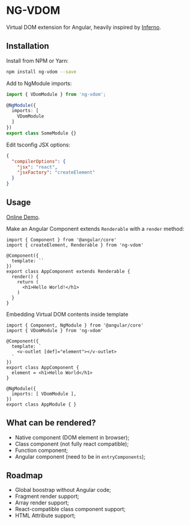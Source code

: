# NG-VDOM

Virtual DOM extension for Angular, heavily inspired by [Inferno](https://github.com/infernojs/inferno/).

## Installation

Install from NPM or Yarn:

```bash
npm install ng-vdom --save
```

Add to NgModule imports:

```typescript
import { VDomModule } from 'ng-vdom';

@NgModule({
  imports: [
    VDomModule
  ]
})
export class SomeModule {}
```

Edit tsconfig JSX options:

```json
{
  "compilerOptions": {
    "jsx": "react",
    "jsxFactory": "createElement"
  }
}
```

## Usage

[Online Demo](https://stackblitz.com/edit/angular-vjj9vt?file=src%2Fapp%2Fclock.component.ts).

Make an Angular Component extends `Renderable` with a `render` method:

```tsx
import { Component } from '@angular/core'
import { createElement, Renderable } from 'ng-vdom'

@Component({
  template: ``
})
export class AppComponent extends Renderable {
  render() {
    return (
      <h1>Hello World!</h1>
    )
  }
}
```

Embedding Virtual DOM contents inside template

```tsx
import { Component, NgModule } from '@angular/core'
import { VDomModule } from 'ng-vdom'

@Component({
  template: `
    <v-outlet [def]="element"></v-outlet>
  `
})
export class AppComponent {
  element = <h1>Hello World</h1>
}

@NgModule({
  imports: [ VDomModule ],
})
export class AppModule { }
```

## What can be rendered?

+ Native component (DOM element in browser);
+ Class component (not fully react compatible);
+ Function component;
+ Angular component (need to be in `entryComponents`);

## Roadmap

+ Global boostrap without Angular code;
+ Fragment render support;
+ Array render support;
+ React-compatible class component support;
+ HTML Attribute support;
